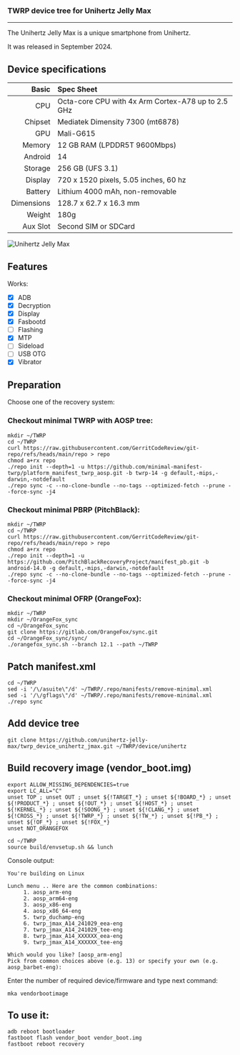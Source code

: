 ### TWRP device tree for Unihertz Jelly Max

--------

The Unihertz Jelly Max is a unique smartphone from Unihertz.

It was released in September 2024.

## Device specifications

Basic      | Spec Sheet
----------:|:-------------------------
CPU        | Octa-core CPU with 4x Arm Cortex-A78 up to 2.5 GHz
Chipset    | Mediatek Dimensity 7300 (mt6878)
GPU        | Mali-G615
Memory     | 12 GB RAM (LPDDR5T 9600Mbps)
Android    | 14
Storage    | 256 GB (UFS 3.1)
Display    | 720 x 1520 pixels, 5.05 inches, 60 hz
Battery    | Lithium 4000 mAh, non-removable
Dimensions | 128.7 x 62.7 x 16.3 mm
Weight     | 180g
Aux Slot   | Second SIM or SDCard

![Unihertz Jelly Max](https://github.com/user-attachments/assets/5a11fa0e-1cc3-49b4-a9e6-3f68c08f3c9a)

## Features

Works:

- [X] ADB
- [X] Decryption
- [X] Display
- [X] Fasbootd
- [ ] Flashing
- [X] MTP
- [ ] Sideload
- [ ] USB OTG
- [X] Vibrator

## Preparation

Choose one of the recovery system:

### Checkout minimal TWRP with AOSP tree:
```
mkdir ~/TWRP
cd ~/TWRP
curl https://raw.githubusercontent.com/GerritCodeReview/git-repo/refs/heads/main/repo > repo
chmod a+rx repo
./repo init --depth=1 -u https://github.com/minimal-manifest-twrp/platform_manifest_twrp_aosp.git -b twrp-14 -g default,-mips,-darwin,-notdefault
./repo sync -c --no-clone-bundle --no-tags --optimized-fetch --prune --force-sync -j4
```

### Checkout minimal PBRP (PitchBlack):
```
mkdir ~/TWRP
cd ~/TWRP
curl https://raw.githubusercontent.com/GerritCodeReview/git-repo/refs/heads/main/repo > repo
chmod a+rx repo
./repo init --depth=1 -u https://github.com/PitchBlackRecoveryProject/manifest_pb.git -b android-14.0 -g default,-mips,-darwin,-notdefault
./repo sync -c --no-clone-bundle --no-tags --optimized-fetch --prune --force-sync -j4
```

### Checkout minimal OFRP (OrangeFox):
```
mkdir ~/TWRP
mkdir ~/OrangeFox_sync
cd ~/OrangeFox_sync
git clone https://gitlab.com/OrangeFox/sync.git
cd ~/OrangeFox_sync/sync/
./orangefox_sync.sh --branch 12.1 --path ~/TWRP
```

## Patch manifest.xml

```
cd ~/TWRP
sed -i '/\/asuite\"/d' ~/TWRP/.repo/manifests/remove-minimal.xml
sed -i '/\/gflags\"/d' ~/TWRP/.repo/manifests/remove-minimal.xml
./repo sync
```

## Add device tree

```
git clone https://github.com/unihertz-jelly-max/twrp_device_unihertz_jmax.git ~/TWRP/device/unihertz
```

## Build recovery image (vendor_boot.img)

```
export ALLOW_MISSING_DEPENDENCIES=true
export LC_ALL="C"
unset TOP ; unset OUT ; unset ${!TARGET_*} ; unset ${!BOARD_*} ; unset ${!PRODUCT_*} ; unset ${!OUT_*} ; unset ${!HOST_*} ; unset ${!KERNEL_*} ; unset ${!SOONG_*} ; unset ${!CLANG_*} ; unset ${!CROSS_*} ; unset ${!TWRP_*} ; unset ${!TW_*} ; unset ${!PB_*} ; unset ${!OF_*} ; unset ${!FOX_*}
unset NOT_ORANGEFOX

cd ~/TWRP
source build/envsetup.sh && lunch
```

Console output:
```
You're building on Linux

Lunch menu .. Here are the common combinations:
     1. aosp_arm-eng
     2. aosp_arm64-eng
     3. aosp_x86-eng
     4. aosp_x86_64-eng
     5. twrp_duchamp-eng
     6. twrp_jmax_A14_241029_eea-eng
     7. twrp_jmax_A14_241029_tee-eng
     8. twrp_jmax_A14_XXXXXX_eea-eng
     9. twrp_jmax_A14_XXXXXX_tee-eng

Which would you like? [aosp_arm-eng]
Pick from common choices above (e.g. 13) or specify your own (e.g. aosp_barbet-eng):
```
Enter the number of required device/firmware and type next command:
```
mka vendorbootimage
```

## To use it:

```
adb reboot bootloader
fastboot flash vendor_boot vendor_boot.img
fastboot reboot recovery
```
